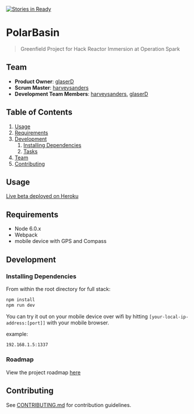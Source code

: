 [![Stories in Ready](https://badge.waffle.io/polarbasin/polarbasin.png?label=ready&title=Ready)](https://waffle.io/polarbasin/polarbasin)
# PolarBasin

> Greenfield Project for Hack Reactor Immersion at Operation Spark

## Team

  - __Product Owner__: [glaserD](https://github.com/glaserd)
  - __Scrum Master__: [harveysanders](https://github.com/harveysanders)
  - __Development Team Members__: [harveysanders](https://github.com/harveysanders), [glaserD](https://github.com/glaserd)

## Table of Contents

1. [Usage](#Usage)
1. [Requirements](#requirements)
1. [Development](#development)
    1. [Installing Dependencies](#installing-dependencies)
    1. [Tasks](#tasks)
1. [Team](#team)
1. [Contributing](#contributing)

## Usage

[Live beta deployed on Heroku](https://polarbasin.herokuapp.com)


## Requirements

- Node 6.0.x
- Webpack
- mobile device with GPS and Compass

## Development

### Installing Dependencies

From within the root directory for full stack:

```sh
npm install
npm run dev
```

You can try it out on your mobile device over wifi by hitting `[your-local-ip-address:[port]]` with your mobile browser.

example:

```sh
192.168.1.5:1337
```

### Roadmap

View the project roadmap [here](https://github.com/polarbasin/polarbasin/issues)


## Contributing

See [CONTRIBUTING.md](CONTRIBUTING.md) for contribution guidelines.
